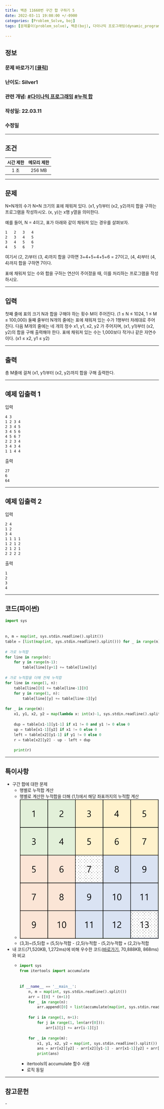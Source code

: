 ```yaml
---
title: 백준 11660번 구간 합 구하기 5
date: 2022-03-11 19:08:00 +/-0900
categories: [Problem_Solve, boj]
tags: [문제풀이(problem_solve), 백준(boj), 다이나믹 프로그래밍(dynamic_programming), 누적합(prefix_sum)]

---
```

## 정보
### 문제 바로가기 [[클릭](https://www.acmicpc.net/problem/11660)]
### 난이도: Silver1
### 관련 개념: [#다이나믹 프로그래밍](https://www.acmicpc.net/problemset?sort=ac_desc&algo=25) [#누적 합](https://www.acmicpc.net/problemset?sort=ac_desc&algo=139)
### 작성일: 22.03.11
### 수정일

---
## 조건

시간 제한|메모리 제한
:---:|:---:
1 초|256 MB

---
## 문제
N×N개의 수가 N×N 크기의 표에 채워져 있다. (x1, y1)부터 (x2, y2)까지 합을 구하는 프로그램을 작성하시오. (x, y)는 x행 y열을 의미한다.

예를 들어, N = 4이고, 표가 아래와 같이 채워져 있는 경우를 살펴보자.

```
1	2	3	4
2	3	4	5
3	4	5	6
4	5	6	7
```

여기서 (2, 2)부터 (3, 4)까지 합을 구하면 3+4+5+4+5+6 = 27이고, (4, 4)부터 (4, 4)까지 합을 구하면 7이다.

표에 채워져 있는 수와 합을 구하는 연산이 주어졌을 때, 이를 처리하는 프로그램을 작성하시오.

---
## 입력
첫째 줄에 표의 크기 N과 합을 구해야 하는 횟수 M이 주어진다. (1 ≤ N ≤ 1024, 1 ≤ M ≤ 100,000) 둘째 줄부터 N개의 줄에는 표에 채워져 있는 수가 1행부터 차례대로 주어진다. 다음 M개의 줄에는 네 개의 정수 x1, y1, x2, y2 가 주어지며, (x1, y1)부터 (x2, y2)의 합을 구해 출력해야 한다. 표에 채워져 있는 수는 1,000보다 작거나 같은 자연수이다. (x1 ≤ x2, y1 ≤ y2)

---
## 출력
총 M줄에 걸쳐 (x1, y1)부터 (x2, y2)까지 합을 구해 출력한다.

---
## 예제 입출력 1
입력
```
4 3
1 2 3 4
2 3 4 5
3 4 5 6
4 5 6 7
2 2 3 4
3 4 3 4
1 1 4 4
```

출력
```
27
6
64
```

---
## 예제 입출력 2
입력
```
2 4
1 2
3 4
1 1 1 1
1 2 1 2
2 1 2 1
2 2 2 2
```

출력
```
1
2
3
4
```

---
## 코드(파이썬)
```python
import sys


n, m = map(int, sys.stdin.readline().split())
table = [list(map(int, sys.stdin.readline().split())) for _ in range(n)]

# 가로 누적합
for line in range(n):
    for y in range(n-1):
        table[line][y+1] += table[line][y]

# 가로 누적합을 더해 전체 누적합
for line in range(1, n):
    table[line][0] += table[line-1][0]
    for y in range(1, n):
        table[line][y] += table[line-1][y]
        
for _ in range(m):
    x1, y1, x2, y2 = map(lambda x: int(x)-1, sys.stdin.readline().split())
    
    dup = table[x1-1][y1-1] if x1 != 0 and y1 != 0 else 0
    up = table[x1-1][y2] if x1 != 0 else 0
    left = table[x2][y1-1] if y1 != 0 else 0
    r = table[x2][y2] - up - left + dup
        
    print(r)

```

---
## 특이사항
- 구간 합에 대한 문제
  - 행별로 누적합 계산
  - 행별로 계산한 누적합을 더해 (1,1)에서 해당 좌표까지의 누적합 계산
  - ![문제풀이](/assets/img/problem_solve/boj/11660_solve.png)
  - (3,3)~(5,5)합 = (5,5)누적합 - (2,5)누적합 - (5,2)누적합 + (2,2)누적합
- 내 코드(71,520KB, 1,272ms)에 비해 우수한 코드([바로가기](https://www.acmicpc.net/source/40179388), 70,888KB, 868ms)와 비교
  - ```python
    import sys
    from itertools import accumulate


    if __name__ == '__main__':
        n, m = map(int, sys.stdin.readline().split())
        arr = [[0] * (n+1)]
        for _ in range(n):
            arr.append([0] + list(accumulate(map(int, sys.stdin.readline().split()))))

        for i in range(1, n+1):
            for j in range(1, len(arr[0])):
                arr[i][j] += arr[i-1][j]

        for _ in range(m):
            x1, y1, x2, y2 = map(int, sys.stdin.readline().split())
            ans = arr[x2][y2] - arr[x2][y1-1] - arr[x1-1][y2] + arr[x1-1][y1-1]
            print(ans)

    ```
    - itertools의 accumulate 함수 사용
    - 로직 동일

---
## 참고문헌
\-
